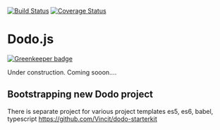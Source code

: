 [![Build Status](https://travis-ci.org/Vincit/dodo.js.svg?branch=master)](https://travis-ci.org/Vincit/dodo.js)
[![Coverage Status](https://coveralls.io/repos/Vincit/dodo.js/badge.svg?branch=master&service=github)](https://coveralls.io/github/Vincit/dodo.js?branch=master)

# Dodo.js

[![Greenkeeper badge](https://badges.greenkeeper.io/Vincit/dodo.js.svg)](https://greenkeeper.io/)

Under construction. Coming sooon....

## Bootstrapping new Dodo project

There is separate project for various project templates es5, es6, babel, typescript https://github.com/Vincit/dodo-starterkit
